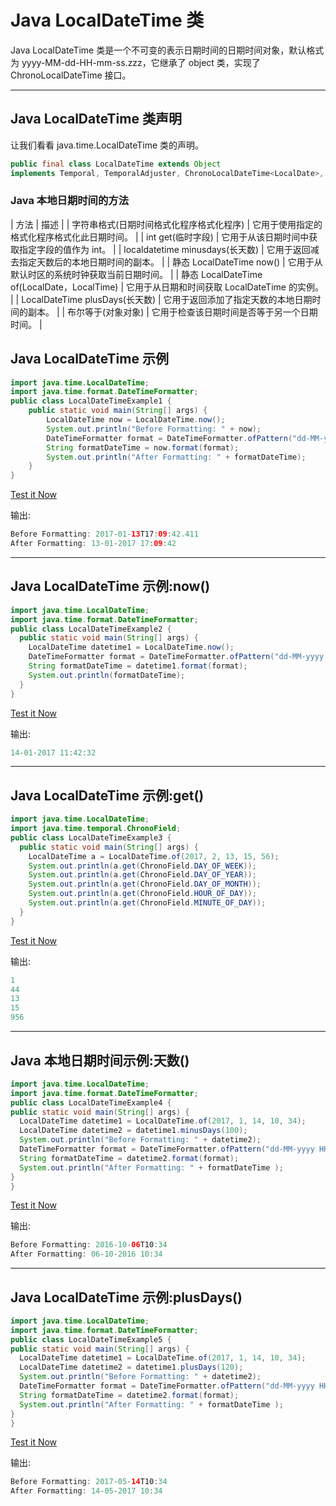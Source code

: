 # Java LocalDateTime 类



Java LocalDateTime 类是一个不可变的表示日期时间的日期时间对象，默认格式为 yyyy-MM-dd-HH-mm-ss.zzz，它继承了 object 类，实现了 ChronoLocalDateTime 接口。

* * *

## Java LocalDateTime 类声明

让我们看看 java.time.LocalDateTime 类的声明。

```java
public final class LocalDateTime extends Object 
implements Temporal, TemporalAdjuster, ChronoLocalDateTime<LocalDate>, Serializable

```

### Java 本地日期时间的方法

| 方法 | 描述 |
| 字符串格式(日期时间格式化程序格式化程序) | 它用于使用指定的格式化程序格式化此日期时间。 |
| int get(临时字段) | 它用于从该日期时间中获取指定字段的值作为 int。 |
| localdatetime minusdays(长天数) | 它用于返回减去指定天数后的本地日期时间的副本。 |
| 静态 LocalDateTime now() | 它用于从默认时区的系统时钟获取当前日期时间。 |
| 静态 LocalDateTime of(LocalDate，LocalTime) | 它用于从日期和时间获取 LocalDateTime 的实例。 |
| LocalDateTime plusDays(长天数) | 它用于返回添加了指定天数的本地日期时间的副本。 |
| 布尔等于(对象对象) | 它用于检查该日期时间是否等于另一个日期时间。 |

## Java LocalDateTime 示例

```java
import java.time.LocalDateTime;
import java.time.format.DateTimeFormatter;
public class LocalDateTimeExample1 {
    public static void main(String[] args) {
        LocalDateTime now = LocalDateTime.now();
        System.out.println("Before Formatting: " + now);
        DateTimeFormatter format = DateTimeFormatter.ofPattern("dd-MM-yyyy HH:mm:ss");
        String formatDateTime = now.format(format);
        System.out.println("After Formatting: " + formatDateTime);
    }
}

```

[Test it Now](https://compiler.javatpoint.com/opr/test.jsp?filename=LocalDateTimeExample1)

输出:

```java
Before Formatting: 2017-01-13T17:09:42.411
After Formatting: 13-01-2017 17:09:42

```

* * *

## Java LocalDateTime 示例:now()

```java
import java.time.LocalDateTime;
import java.time.format.DateTimeFormatter;
public class LocalDateTimeExample2 {
  public static void main(String[] args) {
    LocalDateTime datetime1 = LocalDateTime.now();
    DateTimeFormatter format = DateTimeFormatter.ofPattern("dd-MM-yyyy HH:mm:ss");
    String formatDateTime = datetime1.format(format); 
    System.out.println(formatDateTime);  
  }
}

```

[Test it Now](https://compiler.javatpoint.com/opr/test.jsp?filename=LocalDateTimeExample2)

输出:

```java
14-01-2017 11:42:32

```

* * *

## Java LocalDateTime 示例:get()

```java
import java.time.LocalDateTime;
import java.time.temporal.ChronoField;
public class LocalDateTimeExample3 {
  public static void main(String[] args) {
    LocalDateTime a = LocalDateTime.of(2017, 2, 13, 15, 56);  
    System.out.println(a.get(ChronoField.DAY_OF_WEEK));
    System.out.println(a.get(ChronoField.DAY_OF_YEAR));
    System.out.println(a.get(ChronoField.DAY_OF_MONTH));
    System.out.println(a.get(ChronoField.HOUR_OF_DAY));
    System.out.println(a.get(ChronoField.MINUTE_OF_DAY)); 
  }
}

```

[Test it Now](https://compiler.javatpoint.com/opr/test.jsp?filename=LocalDateTimeExample3)

输出:

```java
1
44
13
15
956

```

* * *

## Java 本地日期时间示例:天数()

```java
import java.time.LocalDateTime;
import java.time.format.DateTimeFormatter;
public class LocalDateTimeExample4 {
public static void main(String[] args) {
  LocalDateTime datetime1 = LocalDateTime.of(2017, 1, 14, 10, 34);
  LocalDateTime datetime2 = datetime1.minusDays(100);
  System.out.println("Before Formatting: " + datetime2);
  DateTimeFormatter format = DateTimeFormatter.ofPattern("dd-MM-yyyy HH:mm");
  String formatDateTime = datetime2.format(format); 
  System.out.println("After Formatting: " + formatDateTime );
}
}

```

[Test it Now](https://compiler.javatpoint.com/opr/test.jsp?filename=LocalDateTimeExample4)

输出:

```java
Before Formatting: 2016-10-06T10:34
After Formatting: 06-10-2016 10:34

```

* * *

## Java LocalDateTime 示例:plusDays()

```java
import java.time.LocalDateTime;
import java.time.format.DateTimeFormatter;
public class LocalDateTimeExample5 {
public static void main(String[] args) {
  LocalDateTime datetime1 = LocalDateTime.of(2017, 1, 14, 10, 34);
  LocalDateTime datetime2 = datetime1.plusDays(120);
  System.out.println("Before Formatting: " + datetime2);
  DateTimeFormatter format = DateTimeFormatter.ofPattern("dd-MM-yyyy HH:mm");
  String formatDateTime = datetime2.format(format); 
  System.out.println("After Formatting: " + formatDateTime );
}
}

```

[Test it Now](https://compiler.javatpoint.com/opr/test.jsp?filename=LocalDateTimeExample5)

输出:

```java
Before Formatting: 2017-05-14T10:34
After Formatting: 14-05-2017 10:34

```